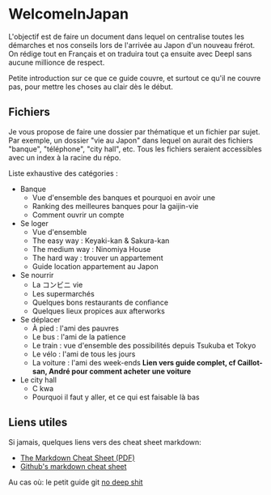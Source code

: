 # WelcomeInJapan

L'objectif est de faire un document dans lequel on centralise toutes les démarches et nos conseils lors de l'arrivée au Japon d'un nouveau frérot. On rédige tout en Français et on traduira tout ça ensuite avec Deepl sans aucune millionce de respect.

Petite introduction sur ce que ce guide couvre, et surtout ce qu'il ne couvre pas, pour mettre les choses au clair dès le début.

## Fichiers

Je vous propose de faire une dossier par thématique et un fichier par sujet. Par exemple, un dossier "vie au Japon" dans lequel on aurait des fichiers "banque", "téléphone", "city hall", etc. Tous les fichiers seraient accessibles avec un index à la racine du répo.

Liste exhaustive des catégories :

- Banque
  - Vue d'ensemble des banques et pourquoi en avoir une
  - Ranking des meilleures banques pour la gaijin-vie
  - Comment ouvrir un compte
- Se loger
  - Vue d'ensemble
  - The easy way : Keyaki-kan & Sakura-kan
  - The medium way : Ninomiya House
  - The hard way : trouver un appartement
  - Guide location appartement au Japon
- Se nourrir
  - La コンビニ vie
  - Les supermarchés
  - Quelques bons restaurants de confiance
  - Quelques lieux propices aux afterworks
- Se déplacer
  - À pied : l'ami des pauvres
  - Le bus : l'ami de la patience
  - Le train : vue d'ensemble des possibilités depuis Tsukuba et Tokyo
  - Le vélo : l'ami de tous les jours
  - La voiture : l'ami des week-ends **Lien vers guide complet, cf Caillot-san, André pour comment acheter une voiture**
- Le city hall
  - C kwa
  - Pourquoi il faut y aller, et ce qui est faisable là bas


## Liens utiles

Si jamais, quelques liens vers des cheat sheet markdown:

- [The Markdown Cheat Sheet (PDF)](https://padomi.id.lv/PRG/par__/Markdown-Cheat-Sheet.pdf)
- [Github's markdown cheat sheet](https://github.com/adam-p/markdown-here/wiki/Markdown-Cheatsheet)

Au cas où: le petit guide git [no deep shit](https://rogerdudler.github.io/git-guide/)
